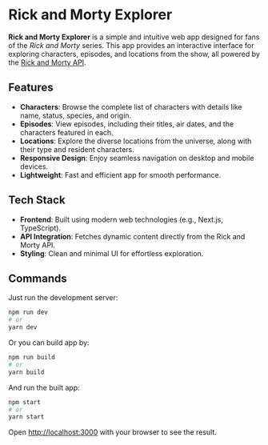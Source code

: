 # Rick and Morty Explorer

**Rick and Morty Explorer** is a simple and intuitive web app designed for fans of the *Rick and Morty* series. This app provides an interactive interface for exploring characters, episodes, and locations from the show, all powered by the [Rick and Morty API](https://rickandmortyapi.com/).

## Features

- **Characters**: Browse the complete list of characters with details like name, status, species, and origin.  
- **Episodes**: View episodes, including their titles, air dates, and the characters featured in each.  
- **Locations**: Explore the diverse locations from the universe, along with their type and resident characters.  
- **Responsive Design**: Enjoy seamless navigation on desktop and mobile devices.  
- **Lightweight**: Fast and efficient app for smooth performance.  

## Tech Stack

- **Frontend**: Built using modern web technologies (e.g., Next.js, TypeScript).  
- **API Integration**: Fetches dynamic content directly from the Rick and Morty API.  
- **Styling**: Clean and minimal UI for effortless exploration.  

## Commands

Just run the development server:

```bash
npm run dev
# or
yarn dev
```

Or you can build app by:

```bash
npm run build
# or
yarn build
```

And run the built app:

```bash
npm start
# or
yarn start
```

Open [http://localhost:3000](http://localhost:3000) with your browser to see the result.
